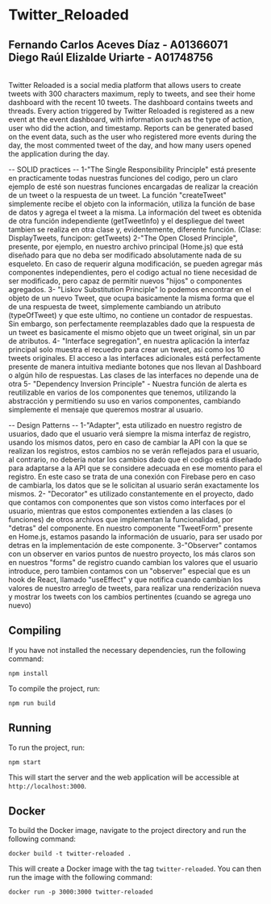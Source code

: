 # Twitter_Reloaded <br/> 
## Fernando Carlos Aceves Díaz - A01366071 <br/> Diego Raúl Elizalde Uriarte - A01748756 <br/>
<br/>
Twitter Reloaded is a social media platform that allows users to create tweets with 300 characters maximum, reply to tweets, and see their home dashboard with the recent 10 tweets. The dashboard contains tweets and threads. Every action triggered by Twitter Reloaded is registered as a new event at the event dashboard, with information such as the type of action, user who did the action, and timestamp. Reports can be generated based on the event data, such as the user who registered more events during the day, the most commented tweet of the day, and how many users opened the application during the day.

-- SOLID practices --
1-"The Single Responsibility Principle" está presente en practicamente todas nuestras funciones del codigo, pero un claro ejemplo de esté son nuestras funciones encargadas de realizar la creación de un tweet o la respuesta de un tweet. La función "createTweet" simplemente recibe el objeto con la información, utiliza la función de base de datos y agrega el tweet a la misma. La información del tweet es obtenida de otra función independiente (getTweetInfo) y el despliegue del tweet tambien se realiza en otra clase y, evidentemente, diferente función. (Clase: DisplayTweets, funcipon: getTweets)
2-"The Open Closed Principle", presente, por ejemplo, en nuestro archivo principal (Home.js) que está diseñado para que no deba ser modificado absolutamente nada de su esqueleto. En caso de requerir alguna modificación, se pueden agregar más componentes independientes, pero el codigo actual no tiene necesidad de ser modificado, pero capaz de permitir nuevos "hijos" o componentes agregados.
3- "Liskov Substitution Principle" lo podemos encontrar en el objeto de un nuevo Tweet, que ocupa basicamente la misma forma que el de una respuesta de tweet, simplemente cambiando un atributo (typeOfTweet) y que este ultimo, no contiene un contador de respuestas. Sin embargo, son perfectamente reemplazables dado que la respuesta de un tweet es basicamente el mismo objeto que un tweet original, sin un par de atributos.
4- "Interface segregation", en nuestra aplicación la interfaz principal solo muestra el recuedro para crear un tweet, así como los 10 tweets originales. El acceso a las interfaces adicionales está perfectamente presente de manera intuitiva mediante botones que nos llevan al Dashboard o algún hilo de respuestas. Las clases de las interfaces no depende una de otra
5- "Dependency Inversion Principle" - Nuestra función de alerta es reutilizable en varios de los componentes que tenemos, utilizando la abstracción y permitiendo su uso en varios componentes, cambiando simplemente el mensaje que queremos mostrar al usuario.

-- Design Patterns --
1-"Adapter", esta utilizado en nuestro registro de usuarios, dado que el usuario verá siempre la misma interfaz de registro, usando los mismos datos, pero en caso de cambiar la API con la que se realizan los registros, estos cambios no se verán reflejados para el usuario, al contrario, no debería notar los cambios dado que el codigo está diseñado para adaptarse a la API que se considere adecuada en ese momento para el registro. En este caso se trata de una conexión con Firebase pero en caso de cambiarla, los datos que se le solicitan al usuario serán exactamente los mismos.
2- "Decorator" es utilizado constantemente en el proyecto, dado que contamos con componentes que son vistos como interfaces por el usuario, mientras que estos componentes extienden a las clases (o funciones) de otros archivos que implementan la funcionalidad, por "detras" del componente. En nuestro componente "TweetForm" presente en Home.js, estamos pasando la información de usuario, para ser usado por detras en la implementación de este componente.
3-"Observer" contamos con un observer en varios puntos de nuestro proyecto, los más claros son en nuestros "forms" de registro cuando cambian los valores que el usuario introduce, pero tambien contamos con un "observer" especial que es un hook de React, llamado "useEffect" y que notifica cuando cambian los valores de nuestro arreglo de tweets, para realizar una renderización nueva y mostrar los tweets con los cambios pertinentes (cuando se agrega uno nuevo)


Compiling
---------

If you have not installed the necessary dependencies, run the following command:

`npm install`

To compile the project, run:


`npm run build`

Running
-------

To run the project, run:

`npm start`

This will start the server and the web application will be accessible at `http://localhost:3000`.

Docker
------

To build the Docker image, navigate to the project directory and run the following command:

`docker build -t twitter-reloaded .`

This will create a Docker image with the tag `twitter-reloaded`. You can then run the image with the following command:

`docker run -p 3000:3000 twitter-reloaded`
